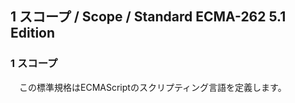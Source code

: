 1 スコープ / Scope / Standard ECMA-262 5.1 Edition
--------------------------------------------------

### 1 スコープ

　この標準規格はECMAScriptのスクリプティング言語を定義します。
